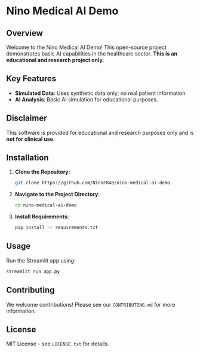# Nino Medical AI Demo

## Overview

Welcome to the Nino Medical AI Demo! This open-source project demonstrates basic AI capabilities in the healthcare sector. **This is an educational and research project only.**

## Key Features
- **Simulated Data**: Uses synthetic data only; no real patient information.
- **AI Analysis**: Basic AI simulation for educational purposes.

## Disclaimer
This software is provided for educational and research purposes only and is **not for clinical use**.

## Installation

1. **Clone the Repository**:
   ```bash
   git clone https://github.com/NinoF840/nino-medical-ai-demo
   ```

2. **Navigate to the Project Directory**:
   ```bash
   cd nino-medical-ai-demo
   ```

3. **Install Requirements**:
   ```bash
   pip install -r requirements.txt
   ```

## Usage

Run the Streamlit app using:
```bash
streamlit run app.py
```

## Contributing

We welcome contributions! Please see our `CONTRIBUTING.md` for more information.

## License
MIT License - see `LICENSE.txt` for details.
